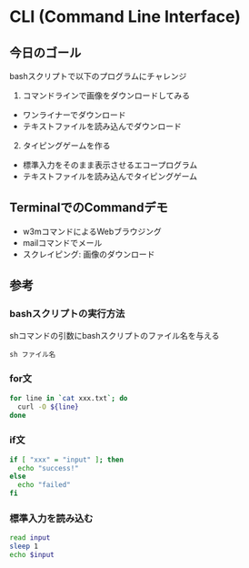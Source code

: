 # CLI (Command Line Interface)

## 今日のゴール

bashスクリプトで以下のプログラムにチャレンジ

1. コマンドラインで画像をダウンロードしてみる
  - ワンライナーでダウンロード
  - テキストファイルを読み込んでダウンロード
2. タイピングゲームを作る
  - 標準入力をそのまま表示させるエコープログラム
  - テキストファイルを読み込んでタイピングゲーム


## TerminalでのCommandデモ

- w3mコマンドによるWebブラウジング
- mailコマンドでメール
- スクレイピング: 画像のダウンロード

## 参考

### bashスクリプトの実行方法

shコマンドの引数にbashスクリプトのファイル名を与える

`sh ファイル名`

### for文

```bash
for line in `cat xxx.txt`; do
  curl -O ${line}
done
```

### if文

```bash
if [ "xxx" = "input" ]; then
  echo "success!"
else
  echo "failed"
fi
```

### 標準入力を読み込む

```bash
read input
sleep 1
echo $input
```
